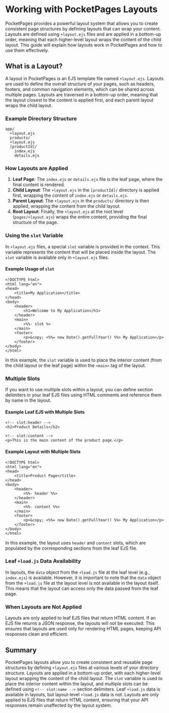 # Working with PocketPages Layouts

PocketPages provides a powerful layout system that allows you to create consistent page structures by defining layouts that can wrap your content. Layouts are defined using `+layout.ejs` files and are applied in a bottom-up order, meaning that each higher-level layout wraps the content of the child layout. This guide will explain how layouts work in PocketPages and how to use them effectively.

## What is a Layout?

A layout in PocketPages is an EJS template file named `+layout.ejs`. Layouts are used to define the overall structure of your pages, such as headers, footers, and common navigation elements, which can be shared across multiple pages. Layouts are traversed in a bottom-up order, meaning that the layout closest to the content is applied first, and each parent layout wraps the child layout.

### Example Directory Structure

```plaintext
app/
  +layout.ejs
  products/
  +layout.ejs
  [productId]/
    index.ejs
    details.ejs
```

### How Layouts are Applied

1. **Leaf Page**: The `index.ejs` or `details.ejs` file is the leaf page, where the final content is rendered.
2. **Child Layout**: The `+layout.ejs` in the `[productId]/` directory is applied first, wrapping the content of `index.ejs` or `details.ejs`.
3. **Parent Layout**: The `+layout.ejs` in the `products/` directory is then applied, wrapping the content from the child layout.
4. **Root Layout**: Finally, the `+layout.ejs` at the root level (`pages/+layout.ejs`) wraps the entire content, providing the final structure of the page.

### Using the `slot` Variable

In `+layout.ejs` files, a special `slot` variable is provided in the context. This variable represents the content that will be placed inside the layout. The `slot` variable is available only in `+layout.ejs` files.

#### Example Usage of `slot`

```ejs
<!DOCTYPE html>
<html lang="en">
<head>
    <title>My Application</title>
</head>
<body>
    <header>
        <h1>Welcome to My Application</h1>
    </header>
    <main>
        <%%- slot %>
    </main>
    <footer>
        <p>&copy; <%%= new Date().getFullYear() %%> My Application</p>
    </footer>
</body>
</html>
```

In this example, the `slot` variable is used to place the interior content (from the child layout or the leaf page) within the `<main>` tag of the layout.

### Multiple Slots

If you want to use multiple slots within a layout, you can define section delimiters in your leaf EJS files using HTML comments and reference them by name in the layout.

#### Example Leaf EJS with Multiple Slots

```ejs
<!-- slot:header -->
<h2>Product Details</h2>

<!-- slot:content -->
<p>This is the main content of the product page.</p>
```

#### Example Layout with Multiple Slots

```ejs
<!DOCTYPE html>
<html lang="en">
<head>
    <title>Product Page</title>
</head>
<body>
    <header>
        <%%- header %%>
    </header>
    <main>
        <%%- content %%>
    </main>
    <footer>
        <p>&copy; <%%= new Date().getFullYear() %%> My Application</p>
    </footer>
</body>
</html>
```

In this example, the layout uses `header` and `content` slots, which are populated by the corresponding sections from the leaf EJS file.

### Leaf `+load.js` Data Availability

In layouts, the `data` object from the `+load.js` file at the leaf level (e.g., `index.ejs`) is available. However, it is important to note that the `data` object from the `+load.js` file at the layout level is not available in the layout itself. This means that the layout can access only the data passed from the leaf page.

### When Layouts are Not Applied

Layouts are only applied to leaf EJS files that return HTML content. If an EJS file returns a JSON response, the layouts will not be executed. This ensures that layouts are used only for rendering HTML pages, keeping API responses clean and efficient.

## Summary

PocketPages layouts allow you to create consistent and reusable page structures by defining `+layout.ejs` files at various levels of your directory structure. Layouts are applied in a bottom-up order, with each higher-level layout wrapping the content of the child layout. The `slot` variable is used to place the interior content within the layout, and multiple slots can be defined using `<!-- slot:name -->` section delimiters. Leaf `+load.js` data is available in layouts, but layout-level `+load.js` data is not. Layouts are only applied to EJS files that return HTML content, ensuring that your API responses remain unaffected by the layout system.
